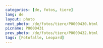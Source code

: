 ```yaml
---
categories: [de, fotos, tiere]
lang: de
layout: photo
next_photo: /de/fotos/tiere/P0000430.html
picname: P0000431
prev_photo: /de/fotos/tiere/P0000432.html
tags: [Fotofalle, Leopard]
---
```

